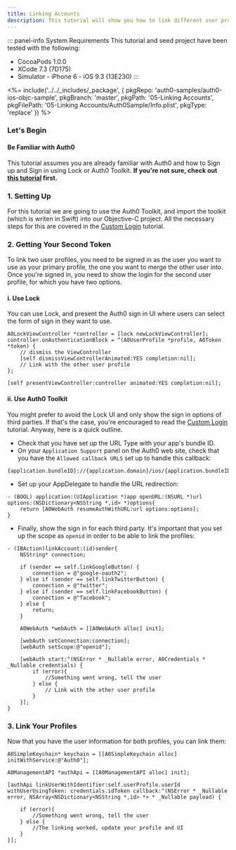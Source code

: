 ```yaml
---
title: Linking Accounts
description: This tutorial will show you how to link different user profiles, allowing different ways of signing in into a single profile.
---
```


::: panel-info System Requirements
This tutorial and seed project have been tested with the following:

* CocoaPods 1.0.0
* XCode 7.3 (7D175)
* Simulator - iPhone 6 - iOS 9.3 (13E230)
  :::

<%= include('../../_includes/_package', {
  pkgRepo: 'auth0-samples/auth0-ios-objc-sample',
  pkgBranch: 'master',
  pkgPath: '05-Linking Accounts',
  pkgFilePath: '05-Linking Accounts/Auth0Sample/Info.plist',
  pkgType: 'replace'
}) %>

### Let's Begin

#### Be Familiar with Auth0

This tutorial assumes you are already familiar with Auth0 and how to Sign up and Sign in using Lock or Auth0 Toolkit. **If you're not sure, check out [this tutorial](01-login.md) first.**

### 1. Setting Up

For this tutorial we are going to use the Auth0 Toolkit, and import the toolkit (which is writen in Swift) into our Objective-C project. All the necessary steps for this are covered in the [Custom Login](02-custom-login.md) tutorial. 

### 2. Getting Your Second Token 

To link two user profiles, you need to be signed in as the user you want to use as your primary profile, the one you want to merge the other user into. Once you're signed in, you need to show the login for the second user profile, for which you have two options.

#### i. Use Lock 

You can use Lock, and present the Auth0 sign in UI where users can select the form of sign in they want to use.

```objc
A0LockViewController *controller = [lock newLockViewController];
controller.onAuthenticationBlock = ^(A0UserProfile *profile, A0Token *token) {
    // dismiss the ViewController
    [self dismissViewControllerAnimated:YES completion:nil];
    // Link with the other user profile
};

[self presentViewController:controller animated:YES completion:nil];
```

#### ii. Use Auth0 Toolkit

You might prefer to avoid the Lock UI and only show the sign in options of third parties. If that's the case, you're encouraged to read the [Custom Login](02-custom-login.md) tutorial. Anyway, here is a quick outline.

- Check that you have set up the URL Type with your app's bundle ID.
- On your `Application Support` panel on the Auth0 web site, check that you have the `Allowed callback URLS` set up to handle this callback:
```
{application.bundleID}://{application.domain}/ios/{application.bundleID}/callback
```

- Set up your AppDelegate to handle the URL redirection:

```objc
- (BOOL) application:(UIApplication *)app openURL:(NSURL *)url options:(NSDictionary<NSString *,id> *)options{
    return [A0WebAuth resumeAuthWithURL:url options:options];
}
```

- Finally, show the sign in for each third party. It's important that you set up the scope as `openid` in order to be able to link the profiles:

```objc
- (IBAction)linkAccount:(id)sender{
    NSString* connection;
    
    if (sender == self.linkGoogleButton) {
        connection = @"google-oauth2";
    } else if (sender == self.linkTwitterButton) {
        connection = @"twitter";
    } else if (sender == self.linkFacebookButton) {
        connection = @"facebook";
    } else {
        return;
    }
        
    A0WebAuth *webAuth = [[A0WebAuth alloc] init];
    
    [webAuth setConnection:connection];
    [webAuth setScope:@"openid"];

    [webAuth start:^(NSError * _Nullable error, A0Credentials * _Nullable credentials) {
        if (error){
            //Something went wrong, tell the user
        } else {
            // Link with the other user profile
        }
    }];
}
```

### 3. Link Your Profiles

Now that you have the user information for both profiles, you can link them:

```objc
A0SimpleKeychain* keychain = [[A0SimpleKeychain alloc] initWithService:@"Auth0"];

A0ManagementAPI *authApi = [[A0ManagementAPI alloc] init];

[authApi linkUserWithIdentifier:self.userProfile.userId  withUserUsingToken: credentials.idToken callback:^(NSError * _Nullable error, NSArray<NSDictionary<NSString *,id> *> * _Nullable payload) {
   
    if (error){
        //Something went wrong, tell the user
    } else {
        //The linking worked, update your profile and UI
    }
}];
```
